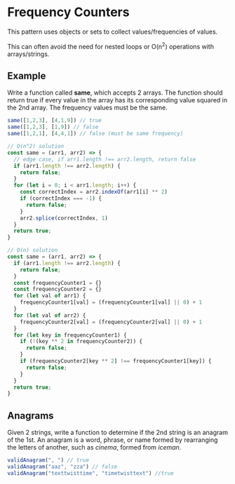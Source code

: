 # Frequency Counters

This pattern uses objects or sets to collect values/frequencies of values.

This can often avoid the need for nested loops or O(n<sup>2</sup>) operations with arrays/strings.

## Example

Write a function called **same**, which accepts 2 arrays. The function should return true if every value in the array has its corresponding value squared in the 2nd array. The frequency values must be the same.

```js
same([1,2,3], [4,1,9]) // true
same([1,2,3], [1,9]) // false
same([1,2,1], [4,4,1]) // false (must be same frequency)
```

```js
// O(n^2) solution
const same = (arr1, arr2) => {
  // edge case, if arr1.length !== arr2.length, return false
  if (arr1.length !== arr2.length) {
    return false;
  }
  for (let i = 0; i < arr1.length; i++) {
    const correctIndex = arr2.indexOf(arr1[i] ** 2)
    if (correctIndex === -1) {
      return false;
    }
    arr2.splice(correctIndex, 1)
  }
  return true;
}
```

```js
// O(n) solution
const same = (arr1, arr2) => {
  if (arr1.length !== arr2.length) {
    return false;
  }
  const frequencyCounter1 = {}
  const frequencyCounter2 = {}
  for (let val of arr1) {
    frequencyCounter1[val] = (frequencyCounter1[val] || 0) + 1
  }
  for (let val of arr2) {
    frequencyCounter2[val] = (frequencyCounter2[val] || 0) + 1
  }
  for (let key in frequencyCounter1) {
    if (!(key ** 2 in frequencyCounter2)) {
      return false;
    }
    if (frequencyCounter2[key ** 2] !== frequencyCounter1[key]) {
      return false;
    }
  }
  return true;
}
```

## Anagrams

Given 2 strings, write a function to determine if the 2nd string is an anagram of the 1st. An anagram is a word, phrase, or name formed by rearranging the letters of another, such as *cinema*, formed from *iceman*.

```js
validAnagram(", ") // true
validAnagram("aaz", "zza") // false
validAnagram("texttwisttime", "timetwisttext") //true
```